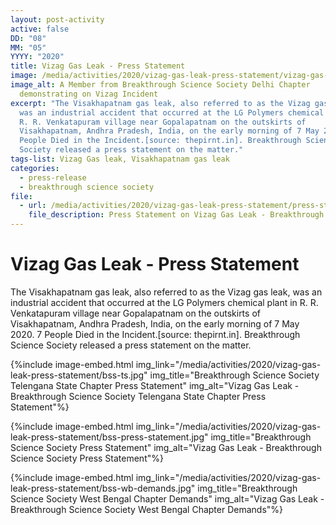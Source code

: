 ```yaml
---
layout: post-activity
active: false
DD: "08"
MM: "05"
YYYY: "2020"
title: Vizag Gas Leak - Press Statement
image: /media/activities/2020/vizag-gas-leak-press-statement/vizag-gas-leak-bss-delhi.jpg
image_alt: A Member from Breakthrough Science Society Delhi Chapter
  demonstrating on Vizag Incident
excerpt: "The Visakhapatnam gas leak, also referred to as the Vizag gas leak,
  was an industrial accident that occurred at the LG Polymers chemical plant in
  R. R. Venkatapuram village near Gopalapatnam on the outskirts of
  Visakhapatnam, Andhra Pradesh, India, on the early morning of 7 May 2020. 7
  People Died in the Incident.[source: thepirnt.in]. Breakthrough Science
  Society released a press statement on the matter."
tags-list: Vizag Gas leak, Visakhapatnam gas leak
categories:
  - press-release
  - breakthrough science society
file:
  - url: /media/activities/2020/vizag-gas-leak-press-statement/press-statement-on-vizag-gas-leak-incident.pdf
    file_description: Press Statement on Vizag Gas Leak - Breakthrough Science Society
---
```

# **Vizag Gas Leak - Press Statement**

The Visakhapatnam gas leak, also referred to as the Vizag gas leak, was an industrial accident that occurred at the LG Polymers chemical plant in R. R. Venkatapuram village near Gopalapatnam on the outskirts of Visakhapatnam, Andhra Pradesh, India, on the early morning of 7 May 2020. 7 People Died in the Incident.\[source: thepirnt.in]. Breakthrough Science Society released a press statement on the matter.

{%include image-embed.html img_link="/media/activities/2020/vizag-gas-leak-press-statement/bss-ts.jpg" img_title="Breakthrough Science Society Telengana State Chapter Press Statement" img_alt="Vizag Gas Leak - Breakthrough Science Society Telengana State Chapter Press Statement"%}

{%include image-embed.html img_link="/media/activities/2020/vizag-gas-leak-press-statement/bss-press-statement.jpg" img_title="Breakthrough Science Society  Press Statement" img_alt="Vizag Gas Leak - Breakthrough Science Society  Press Statement"%}

{%include image-embed.html img_link="/media/activities/2020/vizag-gas-leak-press-statement/bss-wb-demands.jpg" img_title="Breakthrough Science Society West Bengal Chapter Demands" img_alt="Vizag Gas Leak - Breakthrough Science Society West Bengal Chapter Demands"%}